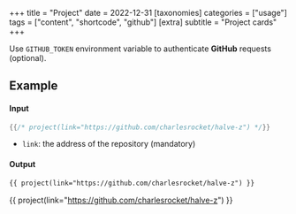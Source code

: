 +++
title = "Project"
date = 2022-12-31
[taxonomies]
categories = ["usage"]
tags = ["content", "shortcode", "github"]
[extra]
subtitle = "Project cards"
+++

Use `GITHUB_TOKEN` environment variable to authenticate **GitHub** requests (optional).

## Example

#### Input

```rs
{{/* project(link="https://github.com/charlesrocket/halve-z") */}}
```

- `link`: the address of the repository (mandatory)

#### Output

```html
{{ project(link="https://github.com/charlesrocket/halve-z") }}
```

{{ project(link="https://github.com/charlesrocket/halve-z") }}
